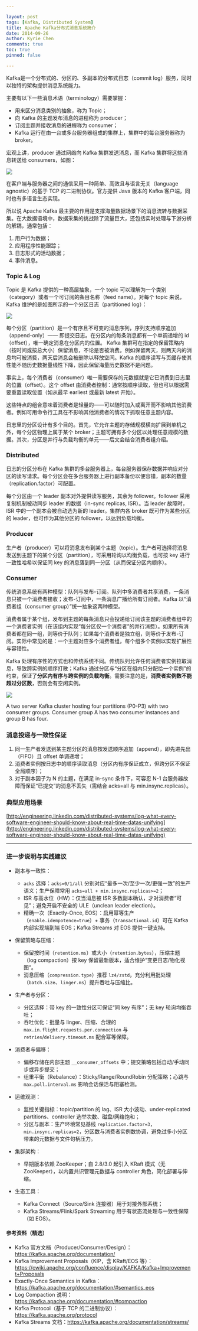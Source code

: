```yaml
---

layout: post
tags: [Kafka, Distributed System]
title: Apache Kafka分布式消息系统简介
date: 2014-09-26
author: Kyrie Chen
comments: true
toc: true
pinned: false

---
```


Kafka是一个分布式的、分区的、多副本的分布式日志（commit log）服务，同时以独特的架构提供消息系统能力。

主要有以下一些消息术语（terminology）需要掌握：
 
 - 用来区分消息类别的抽象，称为 Topic；
 - 向 Kafka 的主题发布消息的进程称为 producer；
 - 订阅主题并接收消息的进程称为 consumer；
 - Kafka 运行在由一台或多台服务器组成的集群上，集群中的每台服务器称为 broker。

宏观上讲，producer 通过网络向 Kafka 集群发送消息，而 Kafka 集群将这些消息转送给 consumers，如图：

![](https://raw.githubusercontent.com/kakack/kakack.github.io/master/_images/1409261.png)

在客户端与服务器之间的通信采用一种简单、高效且与语言无关（language agnostic）的基于 TCP 的二进制协议。官方提供 Java 版本的 Kafka 客户端，同时也有多语言生态实现。

所以说 Apache Kafka 最主要的作用是支撑海量数据场景下的消息流转与数据采集。在大数据语境中，数据采集的挑战除了流量巨大，还包括实时处理与下游分析的解耦，通常包括：

 
  1. 用户行为数据；
  2. 应用程序性能跟踪；
  3. 日志形式的活动数据；
  4. 事件消息。

### Topic & Log

Topic 是 Kafka 提供的一种高层抽象，一个 topic 可以理解为一个类别（category）或者一个可订阅的条目名称（feed name）。对每个 topic 来说，Kafka 维护的是如图所示的一个分区日志（partitioned log）：

![](https://raw.githubusercontent.com/kakack/kakack.github.io/master/_images/1409262.png)

每个分区（partition）是一个有序且不可变的消息序列，序列支持顺序追加（append-only）—— 即提交日志。在分区内的每条消息都有一个单调递增的 id（offset），唯一确定消息在分区内的位置。
Kafka 集群可在指定的保留策略内（按时间或按总大小）保留消息，不论是否被消费。例如保留两天，则两天内的消息均可被消费，两天后消息会被删除以释放空间。Kafka 的顺序读写与页缓存使其性能不随历史数据量线性下降，因此保留海量历史数据不是问题。

事实上，每个消费者（consumer）唯一需要保存的元数据就是它已消费到日志里的位置（offset）。这个 offset 由消费者控制：通常按顺序读取，但也可以根据需要重置读取位置（如从最早 earliest 或最新 latest 开始）。

这些特点的组合意味着消费者是轻量的——可以随时加入或离开而不影响其他消费者。例如可用命令行工具在不影响其他消费者的情况下抓取任意主题内容。

日志里的分区设计有多个目的。首先，它允许主题的存储规模横向扩展到单机之外，每个分区物理上属于某个 broker；主题可拥有多个分区以处理任意规模的数据。其次，分区是并行与负载均衡的单元——后文会结合消费者组介绍。

### Distributed

日志的分区分布在 Kafka 集群的多台服务器上，每台服务器保存数据并响应对分区的读写请求。每个分区会在多台服务器上进行副本备份以便容错，副本的数量（replication.factor）可配置。

每个分区由一个 leader 副本对外提供读写服务，其余为 follower。follower 采用复制机制被动同步 leader 的数据（in-sync replicas, ISR）。当 leader 故障时，ISR 中的一个副本会被自动选为新的 leader。集群内各 broker 既可作为某些分区的 leader，也可作为其他分区的 follower，以达到负载均衡。

### Producer

生产者（producer）可以将消息发布到某个主题（topic）。生产者可选择将消息发送到主题下的某个分区（partition），可采用轮询以均衡负载，也可按 key 进行一致性哈希以保证同 key 的消息落到同一分区（从而保证分区内顺序）。

### Consumer

传统消息系统有两种模型：队列与发布-订阅。队列中多消费者共享消费，一条消息只被一个消费者接收；发布-订阅中，一条消息广播给所有订阅者。Kafka 以“消费者组（consumer group）”统一抽象这两种模型。

消费者属于某个组，发布到主题的每条消息只会投递给订阅该主题的消费者组中的一个消费者实例（在该组内实现“每分区仅一个消费者”的并行消费）。如果所有消费者都在同一组，则等价于队列；如果每个消费者是独立组，则等价于发布-订阅。实际中常见的是：一个主题对应多个消费者组，每个组多个实例以实现扩展性与容错性。

Kafka 处理有序性的方式也和传统系统不同。传统队列允许任何消费者实例拉取消息，导致跨实例的顺序打散；Kafka 通过分区与“分区在组内只分配给一个实例”的约束，保证了**分区内有序**与**跨实例的负载均衡**。需要注意的是，**消费者实例数不能超过分区数**，否则会有空闲实例。

![](https://raw.githubusercontent.com/kakack/kakack.github.io/master/_images/1409263.png)

A two server Kafka cluster hosting four partitions (P0-P3) with two consumer groups. Consumer group A has two consumer instances and group B has four.

### 消息投递与一致性保证

1. 同一生产者发送到某主题分区的消息按发送顺序追加（append），即先进先出（FIFO）且 offset 单调递增；
2. 消费者实例按日志中的顺序读取消息（分区内有序保证成立，但跨分区不保证全局顺序）；
3. 对于副本因子为 N 的主题，在满足 in-sync 条件下，可容忍 N-1 台服务器故障而保证“已提交”的消息不丢失（需结合 acks=all 与 min.insync.replicas）。

### 典型应用场景

[http://engineering.linkedin.com/distributed-systems/log-what-every-software-engineer-should-know-about-real-time-datas-unifying](http://engineering.linkedin.com/distributed-systems/log-what-every-software-engineer-should-know-about-real-time-datas-unifying)

---

### 进一步说明与实践建议

- 副本与一致性：
  - `acks` 选择：`acks=0/1/all` 分别对应“最多一次/至少一次/更强一致”的生产语义；生产保障常用 `acks=all + min.insync.replicas>=2`；
  - ISR 与高水位（HW）：仅当消息被 ISR 多数副本确认，才对消费者“可见”；避免开启不安全的 ULE（unclean leader election）。
  - 精确一次（Exactly-Once, EOS）：启用幂等生产（`enable.idempotence=true`）+ 事务（`transactional.id`）可在 Kafka 内部实现端到端 EOS；Kafka Streams 对 EOS 提供一键支持。

- 保留策略与压缩：
  - 保留按时间（`retention.ms`）或大小（`retention.bytes`），压缩主题（log compaction）按 key 保留最新版本，适合维护“变更日志/物化视图”。
  - 消息压缩（`compression.type`）推荐 `lz4/zstd`，充分利用批处理（`batch.size`、`linger.ms`）提升吞吐与压缩比。

- 生产者与分区：
  - 分区选择：带 key 的一致性分区可保证“同 key 有序”；无 key 轮询均衡吞吐；
  - 吞吐优化：批量与 linger、压缩、合理的 `max.in.flight.requests.per.connection` 与 `retries`/`delivery.timeout.ms` 配合幂等保障。

- 消费者与偏移：
  - 偏移存储在内部主题 `__consumer_offsets` 中；提交策略包括自动/手动同步或异步提交；
  - 组重平衡（Rebalance）：Sticky/Range/RoundRobin 分配策略；心跳与 `max.poll.interval.ms` 影响会话保活与阻塞检测。

- 运维观测：
  - 监控关键指标：topic/partition 的 lag、ISR 大小波动、under-replicated partitions、controller 选举次数、磁盘/网络饱和；
  - 分区与副本：生产环境常见基线 `replication.factor=3`，`min.insync.replicas=2`，分区数与消费者实例数协调，避免过多小分区带来的元数据与文件句柄压力。

- 集群架构：
  - 早期版本依赖 ZooKeeper；自 2.8/3.0 起引入 KRaft 模式（无 ZooKeeper），以内置共识管理元数据与 controller 角色，简化部署与伸缩。

- 生态工具：
  - Kafka Connect（Source/Sink 连接器）用于对接外部系统；
  - Kafka Streams/Flink/Spark Streaming 用于有状态流处理与一致性保障（如 EOS）。

#### 参考资料（精选）
- Kafka 官方文档（Producer/Consumer/Design）：https://kafka.apache.org/documentation/
- Kafka Improvement Proposals（KIP，含 KRaft/EOS 等）：https://cwiki.apache.org/confluence/display/KAFKA/Kafka+Improvement+Proposals
- Exactly-Once Semantics in Kafka：https://kafka.apache.org/documentation/#semantics_eos
- Log Compaction 说明：https://kafka.apache.org/documentation/#compaction
- Kafka Protocol（基于 TCP 的二进制协议）：https://kafka.apache.org/protocol
- Kafka Streams 文档：https://kafka.apache.org/documentation/streams/




